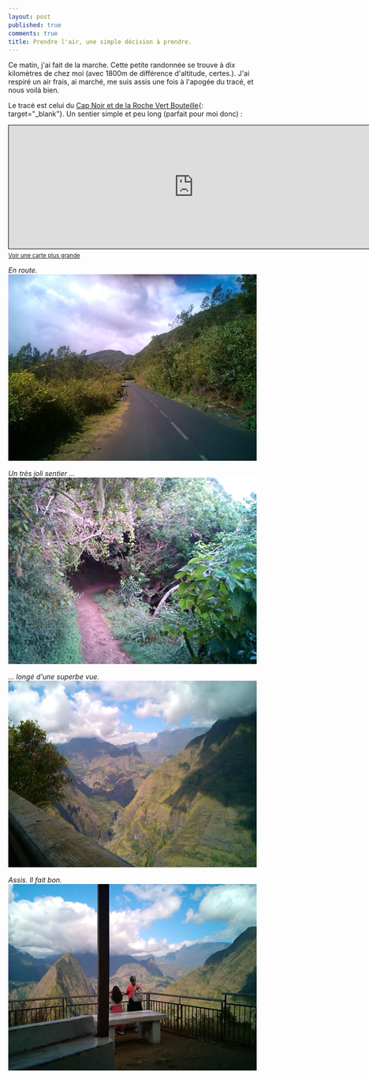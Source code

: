 ```yaml
---
layout: post
published: true
comments: true
title: Prendre l'air, une simple décision à prendre.
---
```

Ce matin, j'ai fait de la marche. Cette petite randonnée se trouve à dix kilomètres de chez moi (avec 1800m de différence d'altitude, certes.). J'ai respiré un air frais, ai marché, me suis assis une fois à l'apogée du tracé, et nous voilà bien.

Le tracé est celui du [Cap Noir et de la Roche Vert Bouteille](http://www.onf.fr/activites_nature/++oid++f0a/@@display_leisure.html){: target="_blank"}. Un sentier simple et peu long (parfait pour moi donc) :

<iframe width="750" height="250" frameborder="0" scrolling="no" marginheight="0" marginwidth="0" src="http://www.openstreetmap.org/export/embed.html?bbox=55.2892,-21.0685,55.4947,-20.9157&amp;layer=mapnik&amp;marker=-20.99270,55.38966" style="border: 1px solid black"> </iframe>  
<small><a href="http://www.openstreetmap.org/?lat=-20.9921&amp;lon=55.39195&amp;zoom=12&amp;layers=M&amp;mlat=-20.99270&amp;mlon=55.38966">Voir une carte plus grande</a></small>

*En route.*  
[![En route](/images/capnoir/1.jpg)](/images/capnoir/1.jpg)

*Un très joli sentier …*  
[![Un très joli sentier …](/images/capnoir/2.jpg)](/images/capnoir/2.jpg)

*… longé d'une superbe vue.*  
[![… longé d'une superbe vue.](/images/capnoir/3.jpg)](/images/capnoir/3.jpg)

*Assis. Il fait bon.*  
[![Assis. Il fait bon.](/images/capnoir/5.jpg)](/images/capnoir/5.jpg)
